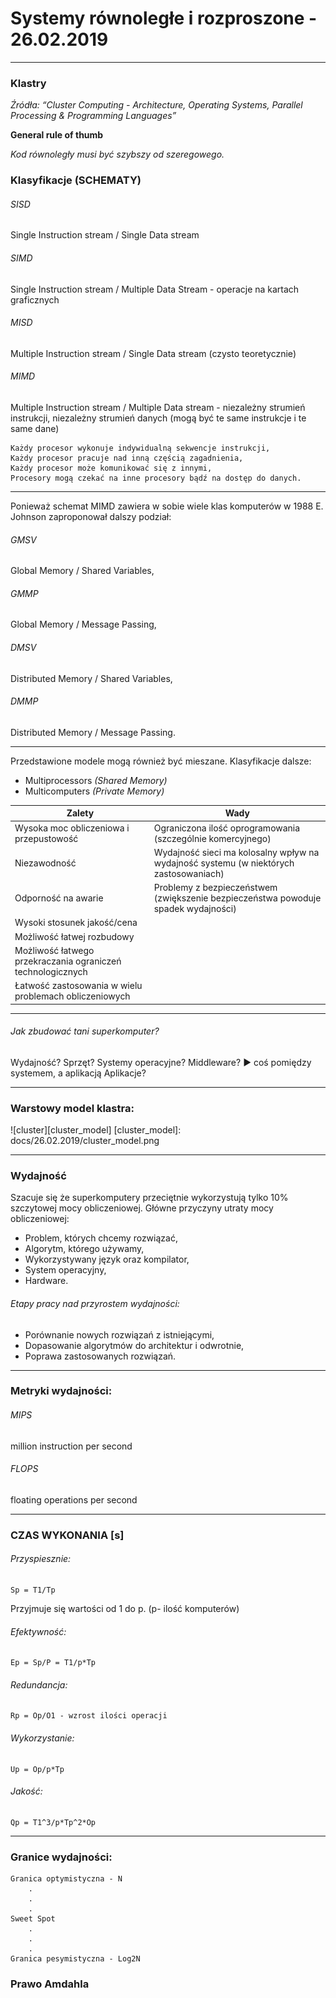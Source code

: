 # Systemy równoległe i rozproszone - 26.02.2019
---

### Klastry
_Źródła:  “Cluster Computing - Architecture, Operating Systems, Parallel Processing & Programming Languages”_

__General rule of thumb__

_Kod równoległy musi być szybszy od szeregowego._

### Klasyfikacje (SCHEMATY)
###### SISD 
Single Instruction stream / Single Data stream


###### SIMD 
Single Instruction stream / Multiple Data Stream - operacje na kartach graficznych


###### MISD 
Multiple Instruction stream / Single Data stream (czysto teoretycznie)


###### MIMD 
Multiple Instruction stream / Multiple Data stream - niezależny strumień instrukcji, niezależny strumień danych (mogą być te same instrukcje i te same dane)


	Każdy procesor wykonuje indywidualną sekwencje instrukcji,
	Każdy procesor pracuje nad inną częścią zagadnienia,
	Każdy procesor może komunikować się z innymi,
	Procesory mogą czekać na inne procesory bądź na dostęp do danych.

---

Ponieważ schemat MIMD zawiera w sobie wiele klas komputerów w 1988 E. Johnson zaproponował dalszy podział:
###### GMSV 
Global Memory / Shared Variables,


###### GMMP 
Global Memory / Message Passing,


###### DMSV 
Distributed Memory / Shared Variables,


###### DMMP 
Distributed Memory / Message Passing.


---

Przedstawione modele mogą również być mieszane.
Klasyfikacje dalsze:
* Multiprocessors _(Shared Memory)_
* Multicomputers _(Private Memory)_



| Zalety                                                      	| Wady                                                                                   	|
|-------------------------------------------------------------	|----------------------------------------------------------------------------------------	|
| Wysoka moc obliczeniowa i przepustowość                     	| Ograniczona ilość oprogramowania (szczególnie komercyjnego)                            	|
| Niezawodność                                                	| Wydajność sieci ma kolosalny wpływ na wydajność systemu  (w niektórych zastosowaniach) 	|
| Odporność na awarie                                         	| Problemy z bezpieczeństwem (zwiększenie bezpieczeństwa powoduje spadek wydajności)     	|
| Wysoki stosunek jakość/cena                                 	|                                                                                        	|
| Możliwość łatwej rozbudowy                                  	|                                                                                        	|
| Możliwość łatwego przekraczania ograniczeń technologicznych 	|                                                                                        	|
| Łatwość zastosowania w wielu problemach obliczeniowych      	|                                                                                        	|

---

###### Jak zbudować tani superkomputer?
Wydajność?
Sprzęt?
Systemy operacyjne?
Middleware? ► coś pomiędzy systemem, a aplikacją
Aplikacje?

---

### Warstowy model klastra:
![cluster][cluster_model]
[cluster_model]: docs/26.02.2019/cluster_model.png

---

### Wydajność
Szacuje się że superkomputery przeciętnie wykorzystują tylko 10% szczytowej mocy obliczeniowej.
Główne przyczyny utraty mocy obliczeniowej:
* Problem, których chcemy rozwiązać,
* Algorytm, którego używamy,
* Wykorzystywany język oraz kompilator,
* System operacyjny,
* Hardware.


###### Etapy pracy nad przyrostem wydajności:
* Porównanie nowych rozwiązań z istniejącymi,
* Dopasowanie algorytmów do architektur i odwrotnie,
* Poprawa zastosowanych rozwiązań.

---

### Metryki wydajności:
###### MIPS 
million instruction per second

###### FLOPS 
floating operations per second

---

### CZAS WYKONANIA [s]
###### Przyspiesznie:
	Sp = T1/Tp

Przyjmuje się wartości od 1 do p. (p- ilość komputerów)

###### Efektywność:
	Ep = Sp/P = T1/p*Tp

###### Redundancja:
	Rp = Op/O1 - wzrost ilości operacji

###### Wykorzystanie:
	Up = Op/p*Tp

###### Jakość:
	Qp = T1^3/p*Tp^2*Op


---

### Granice wydajności:
	Granica optymistyczna - N
		.
		.
		.
	Sweet Spot
		.
		.
		.
	Granica pesymistyczna - Log2N

### Prawo Amdahla